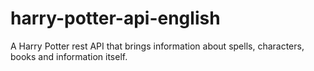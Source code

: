 # harry-potter-api-english
A Harry Potter rest API that brings information about spells, characters, books and information itself.
